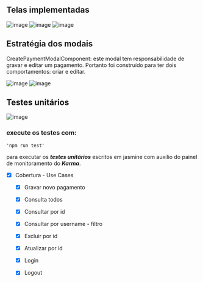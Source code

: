 ## Telas implementadas

![image](https://user-images.githubusercontent.com/20306466/166746677-bc096d03-8c0d-4c9d-b55d-570df073562e.png)
![image](https://user-images.githubusercontent.com/20306466/166747608-23813e8e-dd1f-4ced-a3c9-76af7d59b171.png)
![image](https://user-images.githubusercontent.com/20306466/166747673-e421832f-64b3-49f7-8684-7de26458fd9c.png)


## Estratégia dos modais

CreatePaymentModalComponent: este modal tem responsabilidade de gravar e editar um pagamento. Portanto foi construído para ter dois comportamentos: criar e editar.

![image](https://user-images.githubusercontent.com/20306466/166747638-8fc450f0-254d-41a6-826f-c05954e09346.png)
![image](https://user-images.githubusercontent.com/20306466/166747655-9f9c14bb-ddf4-4a70-b9a2-e9645588c5c1.png)


## Testes unitários

![image](https://user-images.githubusercontent.com/20306466/166746849-d4927907-bee0-44bc-baa2-32a56aea9af8.png)

### execute os testes com: 

    'npm run test' 

para executar os ***testes unitários*** escritos em jasmine com auxílio do painel de monitoramento do ***Karma***.

- [x] Cobertura - Use Cases
    - [x] Gravar novo pagamento
    - [x] Consulta todos
    - [x] Consultar por id
    - [x] Consultar por username - filtro
    - [x] Excluir por id
    - [x] Atualizar por id	
    - [x] Login
    - [x] Logout


